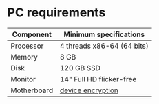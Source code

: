 # PC requirements

| Component   | Minimum specifications                                                                             |
| ----------- | -------------------------------------------------------------------------------------------------- |
| Processor   | 4 threads x86-64 (64 bits)                                                                         |
| Memory      | 8 GB                                                                                               |
| Disk        | 120 GB SSD                                                                                         |
| Monitor     | 14" Full HD flicker-free                                                                           |
| Motherboard | [device encryption](https://support.microsoft.com/en-us/help/4502379/windows-10-device-encryption) |
